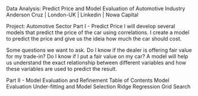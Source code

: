 Data Analysis: Predict Price and Model Evaluation of Automotive Industry
Anderson Cruz | London-UK | Linkedin | Nowa Capital

Project: Automotive Sector
Part I - Predict Price
I will develop several models that predict the price of the car using correlations. I create a model to predict the price and give us the ideia how much the car should cost.

Some questions we want to ask.
Do I know if the dealer is offering fair value for my trade-in?
Do I know if I put a fair value on my car?
A model will help us understand the exact relationship between different variables and how these variables are used to predict the result.

Part II - Model Evaluation and Refinement
Table of Contents
Model Evaluation
Under-fitting and Model Selection
Ridge Regression
Grid Search

